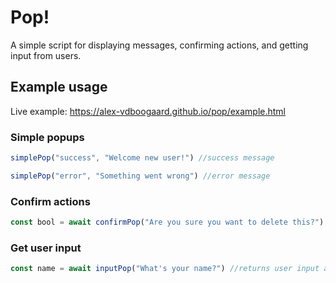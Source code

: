 # Pop!
A simple script for displaying messages, confirming actions, and getting input from users.

## Example usage
Live example: https://alex-vdboogaard.github.io/pop/example.html
### Simple popups
```JavaScript 
simplePop("success", "Welcome new user!") //success message

simplePop("error", "Something went wrong") //error message
```
### Confirm actions
```JavaScript
const bool = await confirmPop("Are you sure you want to delete this?") //returns true or false after Promise resolves
```
### Get user input
```Javascript
const name = await inputPop("What's your name?") //returns user input as string after Promise resolves
```
